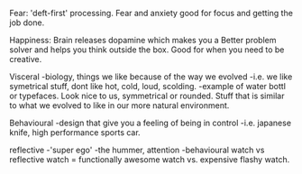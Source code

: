 

Fear:
'deft-first' processing. Fear and anxiety good for focus and getting the job done.

Happiness:
Brain releases dopamine which makes you a Better problem solver and helps you think outside the box. Good for
when you need to be creative.

Visceral
  -biology, things we like because of the way we evolved
  -i.e. we like symetrical stuff, dont like hot, cold, loud, scolding.
  -example of water bottl or typefaces. Look nice to us, symmetrical or rounded. Stuff that is similar to what we
   evolved to like in our more natural environment.

Behavioural
  -design that give you a feeling of being in control
  -i.e. japanese knife, high performance sports car.
  
  reflective
    -'super ego'
    -the hummer, attention
    -behavioural watch vs reflective watch = functionally awesome watch vs. expensive flashy watch.
    
    






